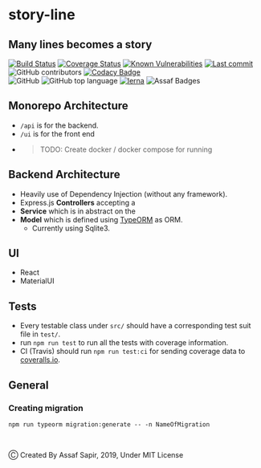 # story-line

## Many lines becomes a story

[![Build Status](https://travis-ci.org/meijin007/story-line.svg?branch=master)](https://travis-ci.org/meijin007/story-line) [![Coverage Status](https://coveralls.io/repos/github/meijin007/story-line/badge.svg?branch=master)](https://coveralls.io/github/meijin007/story-line?branch=master) [![Known Vulnerabilities](https://snyk.io//test/github/meijin007/story-line/badge.svg?targetFile=api/package.json)](https://snyk.io//test/github/meijin007/story-line?targetFile=package.json) [![Last commit](https://img.shields.io/github/last-commit/meijin007/story-line.svg)](https://github.com/meijin007/story-line/commits/master) ![GitHub contributors](https://img.shields.io/github/contributors-anon/meijin007/story-line.svg) [![Codacy Badge](https://api.codacy.com/project/badge/Grade/3c0cbc240e8b405ba0b93113f8aae62f)](https://app.codacy.com/app/meijin007/story-line?utm_source=github.com&utm_medium=referral&utm_content=meijin007/story-line&utm_campaign=Badge_Grade_Dashboard)
<br /> 
![GitHub](https://img.shields.io/github/license/meijin007/story-line.svg?color=blue) ![GitHub top language](https://img.shields.io/github/languages/top/meijin007/story-line.svg) [![lerna](https://img.shields.io/badge/maintained%20with-lerna-cc00ff.svg)](https://lerna.js.org/) ![Assaf Badges](https://img.shields.io/badge/Assaf-Like%20badges-blue.svg) 

## Monorepo Architecture

-   `/api` is for the backend.
-   `/ui` is for the front end
-   > TODO: Create docker / docker compose for running 

## Backend Architecture

-   Heavily use of Dependency Injection (without any framework).
-   Express.js **Controllers**  accepting a
-   **Service** which is in abstract on the
-   **Model** which is defined using [TypeORM]([https://typeorm.io/]) as ORM.
    -   Currently using Sqlite3.

## UI
-   React
-   MaterialUI

## Tests

-   Every testable class under `src/` should have a corresponding test suit file in `test/`.
-   run `npm run test` to run all the tests with coverage information.
-   CI (Travis) should run `npm run test:ci` for sending coverage data to [coveralls.io](https://coveralls.io/github/meijin007/story-line).

## General

### Creating migration

    npm run typeorm migration:generate -- -n NameOfMigration

<br /> 

Ⓒ Created By Assaf Sapir, 2019, Under MIT License
